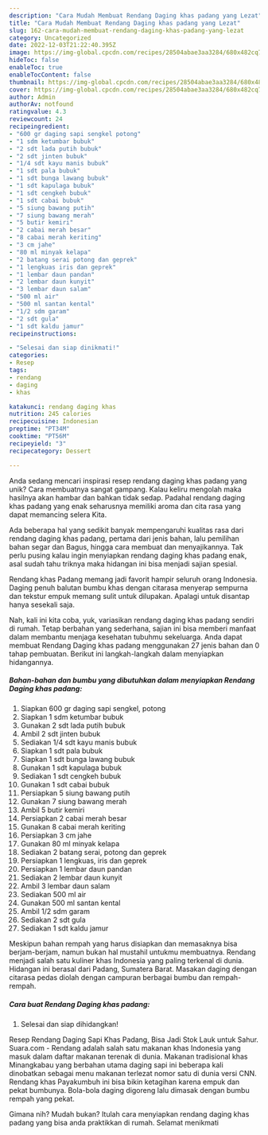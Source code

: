 ```yaml
---
description: "Cara Mudah Membuat Rendang Daging khas padang yang Lezat"
title: "Cara Mudah Membuat Rendang Daging khas padang yang Lezat"
slug: 162-cara-mudah-membuat-rendang-daging-khas-padang-yang-lezat
category: Uncategorized
date: 2022-12-03T21:22:40.395Z
image: https://img-global.cpcdn.com/recipes/28504abae3aa3284/680x482cq70/rendang-daging-khas-padang-foto-resep-utama.jpg
hideToc: false
enableToc: true
enableTocContent: false
thumbnail: https://img-global.cpcdn.com/recipes/28504abae3aa3284/680x482cq70/rendang-daging-khas-padang-foto-resep-utama.jpg
cover: https://img-global.cpcdn.com/recipes/28504abae3aa3284/680x482cq70/rendang-daging-khas-padang-foto-resep-utama.jpg
author: Admin
authorAv: notfound
ratingvalue: 4.3
reviewcount: 24
recipeingredient:
- "600 gr daging sapi sengkel potong"
- "1 sdm ketumbar bubuk"
- "2 sdt lada putih bubuk"
- "2 sdt jinten bubuk"
- "1/4 sdt kayu manis bubuk"
- "1 sdt pala bubuk"
- "1 sdt bunga lawang bubuk"
- "1 sdt kapulaga bubuk"
- "1 sdt cengkeh bubuk"
- "1 sdt cabai bubuk"
- "5 siung bawang putih"
- "7 siung bawang merah"
- "5 butir kemiri"
- "2 cabai merah besar"
- "8 cabai merah keriting"
- "3 cm jahe"
- "80 ml minyak kelapa"
- "2 batang serai potong dan geprek"
- "1 lengkuas iris dan geprek"
- "1 lembar daun pandan"
- "2 lembar daun kunyit"
- "3 lembar daun salam"
- "500 ml air"
- "500 ml santan kental"
- "1/2 sdm garam"
- "2 sdt gula"
- "1 sdt kaldu jamur"
recipeinstructions:

- "Selesai dan siap dinikmati!"
categories:
- Resep
tags:
- rendang
- daging
- khas

katakunci: rendang daging khas 
nutrition: 245 calories
recipecuisine: Indonesian
preptime: "PT34M"
cooktime: "PT56M"
recipeyield: "3"
recipecategory: Dessert

---
```





Anda sedang mencari inspirasi resep rendang daging khas padang yang unik? Cara membuatnya sangat gampang. Kalau keliru mengolah maka hasilnya akan hambar dan bahkan tidak sedap. Padahal rendang daging khas padang yang enak seharusnya memiliki aroma dan cita rasa yang dapat memancing selera Kita.





Ada beberapa hal yang sedikit banyak mempengaruhi kualitas rasa dari rendang daging khas padang, pertama dari jenis bahan, lalu pemilihan bahan segar dan Bagus, hingga cara membuat dan menyajikannya. Tak perlu pusing kalau ingin menyiapkan rendang daging khas padang enak,      asal sudah tahu triknya maka hidangan ini bisa menjadi sajian spesial.














Rendang khas Padang memang jadi favorit hampir seluruh orang Indonesia. Daging penuh balutan bumbu khas dengan citarasa menyerap sempurna dan tekstur empuk memang sulit untuk dilupakan. Apalagi untuk disantap hanya sesekali saja.






Nah, kali ini kita coba, yuk, variasikan rendang daging khas padang sendiri di rumah. Tetap berbahan yang sederhana, sajian ini bisa memberi manfaat dalam membantu menjaga kesehatan tubuhmu sekeluarga. Anda dapat membuat Rendang Daging khas padang menggunakan 27 jenis bahan dan 0 tahap pembuatan. Berikut ini langkah-langkah dalam menyiapkan hidangannya.

<!--inarticleads1-->

##### Bahan-bahan dan bumbu yang dibutuhkan dalam menyiapkan Rendang Daging khas padang:

1. Siapkan 600 gr daging sapi sengkel, potong
1. Siapkan 1 sdm ketumbar bubuk
1. Gunakan 2 sdt lada putih bubuk
1. Ambil 2 sdt jinten bubuk
1. Sediakan 1/4 sdt kayu manis bubuk
1. Siapkan 1 sdt pala bubuk
1. Siapkan 1 sdt bunga lawang bubuk
1. Gunakan 1 sdt kapulaga bubuk
1. Sediakan 1 sdt cengkeh bubuk
1. Gunakan 1 sdt cabai bubuk
1. Persiapkan 5 siung bawang putih
1. Gunakan 7 siung bawang merah
1. Ambil 5 butir kemiri
1. Persiapkan 2 cabai merah besar
1. Gunakan 8 cabai merah keriting
1. Persiapkan 3 cm jahe
1. Gunakan 80 ml minyak kelapa
1. Sediakan 2 batang serai, potong dan geprek
1. Persiapkan 1 lengkuas, iris dan geprek
1. Persiapkan 1 lembar daun pandan
1. Sediakan 2 lembar daun kunyit
1. Ambil 3 lembar daun salam
1. Sediakan 500 ml air
1. Gunakan 500 ml santan kental
1. Ambil 1/2 sdm garam
1. Sediakan 2 sdt gula
1. Sediakan 1 sdt kaldu jamur


Meskipun bahan rempah yang harus disiapkan dan memasaknya bisa berjam-berjam, namun bukan hal mustahil untukmu membuatnya. Rendang menjadi salah satu kuliner khas Indonesia yang paling terkenal di dunia. Hidangan ini berasal dari Padang, Sumatera Barat. Masakan daging dengan citarasa pedas diolah dengan campuran berbagai bumbu dan rempah-rempah. 

<!--inarticleads2-->

##### Cara buat Rendang Daging khas padang:


1. Selesai dan siap dihidangkan!

Resep Rendang Daging Sapi Khas Padang, Bisa Jadi Stok Lauk untuk Sahur. Suara.com - Rendang adalah salah satu makanan khas Indonesia yang masuk dalam daftar makanan terenak di dunia. Makanan tradisional khas Minangkabau yang berbahan utama daging sapi ini beberapa kali dinobatkan sebagai menu makanan terlezat nomor satu di dunia versi CNN. Rendang khas Payakumbuh ini bisa bikin ketagihan karena empuk dan pekat bumbunya. Bola-bola daging digoreng lalu dimasak dengan bumbu rempah yang pekat. 

Gimana nih? Mudah bukan? Itulah cara menyiapkan rendang daging khas padang yang bisa anda praktikkan di rumah. Selamat menikmati
